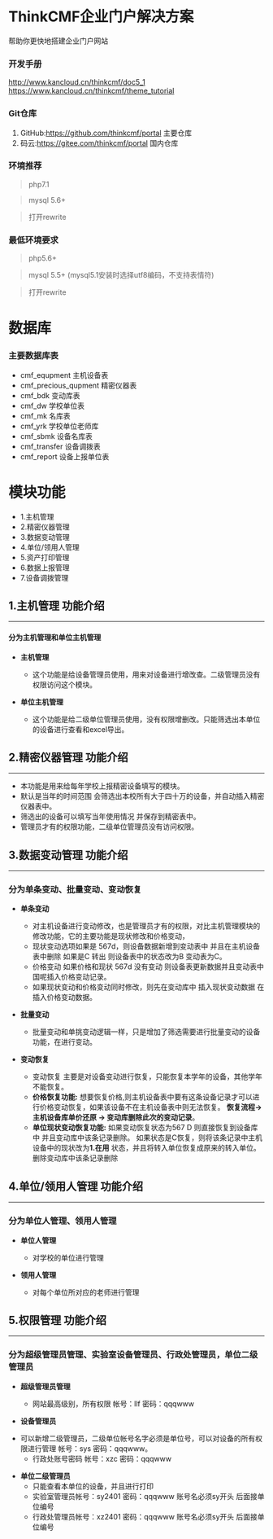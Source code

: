 ThinkCMF企业门户解决方案
===========
帮助你更快地搭建企业门户网站

### 开发手册
http://www.kancloud.cn/thinkcmf/doc5_1  
https://www.kancloud.cn/thinkcmf/theme_tutorial

### Git仓库

1. GitHub:https://github.com/thinkcmf/portal 主要仓库
2. 码云:https://gitee.com/thinkcmf/portal 国内仓库

### 环境推荐
> php7.1

> mysql 5.6+

> 打开rewrite


### 最低环境要求
> php5.6+

> mysql 5.5+ (mysql5.1安装时选择utf8编码，不支持表情符)

> 打开rewrite



# 数据库
  ###  主要数据库表

- cmf_equpment 主机设备表
- cmf_precious_qupment  精密仪器表
- cmf_bdk  变动库表
- cmf_dw  学校单位表
- cmf_mk  名库表
- cmf_yrk  学校单位老师库
- cmf_sbmk  设备名库表
- cmf_transfer 设备调拨表
- cmf_report 设备上报单位表


# 模块功能

  * 1.主机管理  
  * 2.精密仪器管理 
  * 3.数据变动管理  
   * 4.单位/领用人管理   
   * 5.资产打印管理
   * 6.数据上报管理
   * 7.设备调拨管理

## 1.主机管理 功能介绍
---
#### 分为主机管理和单位主机管理


*  **主机管理**

    - 这个功能是给设备管理员使用，用来对设备进行增改查。二级管理员没有权限访问这个模块。


*  **单位主机管理**

   - 这个功能是给二级单位管理员使用，没有权限增删改。只能筛选出本单位的设备进行查看和excel导出。




## 2.精密仪器管理 功能介绍
---
- 本功能是用来给每年学校上报精密设备填写的模块。
- 默认是当年的时间范围 会筛选出本校所有大于四十万的设备，并自动插入精密仪器表中。
- 筛选出的设备可以填写当年使用情况 并保存到精密表中。
- 管理员才有的权限功能，二级单位管理员没有访问权限。
        


## 3.数据变动管理 功能介绍
---
### 分为单条变动、批量变动、变动恢复

*  **单条变动**

     - 对主机设备进行变动修改，也是管理员才有的权限，对比主机管理模块的修改功能，它的主要功能是现状修改和价格变动，
     - 现状变动选项如果是 567d，则设备数据新增到变动表中 并且在主机设备表中删除 如果是C 转出 则设备表中的状态改为B 变动表为C。
     - 价格变动 如果价格和现状 567d 没有变动  则设备表更新数据并且变动表中国呢插入价格变动记录。
     - 如果现状变动和价格变动同时修改，则先在变动库中 插入现状变动数据 在插入价格变动数据。



*  **批量变动**

     - 批量变动和单挑变动逻辑一样，只是增加了筛选需要进行批量变动的设备功能，在进行变动。



*  **变动恢复**

     - 变动恢复 主要是对设备变动进行恢复，只能恢复本学年的设备，其他学年不能恢复。
     - __价格恢复功能:__ 想要恢复价格,则主机设备表中要有这条设备记录才可以进行价格变动恢复，如果该设备不在主机设备表中则无法恢复。
     __恢复流程->主机设备库单价还原 -> 变动库删除此次的变动记录__。
     - __单位现状变动恢复功能:__ 如果变动恢复状态为567 D   则直接恢复到设备库中 并且变动库中该条记录删除。 如果状态是C恢复，则将该条记录中主机设备中的现状改为**1.在用** 状态，并且将转入单位恢复成原来的转入单位。删除变动库中该条记录删除


##  4.单位/领用人管理  功能介绍
---
### 分为单位人管理、领用人管理

*   **单位人管理**

     - 对学校的单位进行管理

*   **领用人管理**

     - 对每个单位所对应的老师进行管理

##  5.权限管理  功能介绍
---
### 分为超级管理员管理、实验室设备管理员、行政处管理员，单位二级管理员

*   **超级管理员管理**

     - 网站最高级别，所有权限     帐号：llf    密码：qqqwww

*   **设备管理员**
 - 可以新增二级管理员，二级单位帐号名字必须是单位号，可以对设备的所有权限进行管理  帐号：sys  密码：qqqwww。
     - 行政处账号密码 帐号：xzc  密码：qqqwww

*   **单位二级管理员**
     - 只能查看本单位的设备，并且进行打印          
     - 实验室管理员帐号：sy2401  密码：qqqwww   账号名必须sy开头 后面接单位编号
     - 行政处管理员帐号：xz2401  密码：qqqwww   账号名必须sy开头 后面接单位编号
    